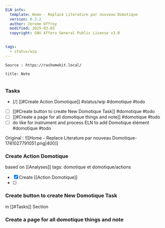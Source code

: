 ```yaml
---
ELN info:
  template: Home - Replace Literature par nouveau Domotique
  version: 0.3.2
  author: Jerome Offroy
  modified: 2025-03-03
  copyright: GNU Affero General Public License v3.0
  

tags:
  - status/wip
---
```


 
````ad-tip
Source : https://rashomekit.local/

````

````ad-note
title: Note
 

````

### Tasks
- [/] [[#Create Action Domotique]] #status/wip   #domotique #todo
- [ ] [[#Create button to create New Domotique Task]]  #domotique #todo
- [ ] [[#Create a page for all domotique things and note]] #domotique #todo
- [ ] do like for instrument and process ELN to add Domotique élément #domotique #todo

Original : 
![[Home - Replace Literature par nouveau Domotique-1741027791051.png|400]]

### Create Action Domotique

based on [[Analyses]]
tags: domotique et domotique/actions
- [x] Create [[Action Domotique]]
- [ ] 
### Create button to create New Domotique Task
in [[#Tasks]] Section 

### Create a page for all domotique things and note
